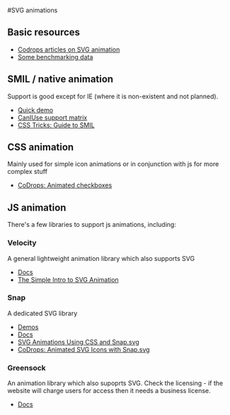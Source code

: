 #SVG animations

## Basic resources
* [Codrops articles on SVG animation](http://tympanus.net/codrops/?s=svg&search-type=posts)
* [Some benchmarking data](https://css-tricks.com/weighing-svg-animation-techniques-benchmarks/)

## SMIL / native animation
Support is good except for IE (where it is non-existent and not planned).
* [Quick demo](http://sandbox.adam.local/svg/smil.html)
* [CanIUse support matrix](http://caniuse.com/#feat=svg-smil)
* [CSS Tricks: Guide to SMIL](https://css-tricks.com/guide-svg-animations-smil/)

## CSS animation
Mainly used for simple icon animations or in conjunction with js for more complex stuff
* [CoDrops: Animated checkboxes](http://tympanus.net/Development/AnimatedCheckboxes/)

## JS animation
There's a few libraries to support js animations, including:

### Velocity
A general lightweight animation library which also supports SVG
* [Docs](http://julian.com/research/velocity/)
* [The Simple Intro to SVG Animation](http://davidwalsh.name/svg-animation)

### Snap
A dedicated SVG library
* [Demos](http://sandbox.adam.local/svg/snap.html)
* [Docs](http://snapsvg.io/)
* [SVG Animations Using CSS and Snap.svg](http://davidwalsh.name/svg-animations-snap)
* [CoDrops: Animated SVG Icons with Snap.svg](http://tympanus.net/codrops/2013/11/05/animated-svg-icons-with-snap-svg/)

### Greensock
An animation library which also supoprts SVG.
Check the licensing - if the website will charge users for access then it needs a business license.
* [Docs](http://greensock.com/svg-tips)